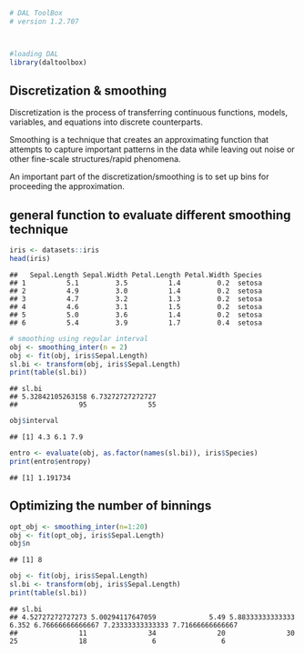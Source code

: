 
``` r
# DAL ToolBox
# version 1.2.707



#loading DAL
library(daltoolbox) 
```

## Discretization & smoothing
Discretization is the process of transferring continuous functions, models, variables, and equations into discrete counterparts. 

Smoothing is a technique that creates an approximating function that attempts to capture important patterns in the data while leaving out noise or other fine-scale structures/rapid phenomena.

An important part of the discretization/smoothing is to set up bins for proceeding the approximation.

## general function to evaluate different smoothing technique


``` r
iris <- datasets::iris
head(iris)
```

```
##   Sepal.Length Sepal.Width Petal.Length Petal.Width Species
## 1          5.1         3.5          1.4         0.2  setosa
## 2          4.9         3.0          1.4         0.2  setosa
## 3          4.7         3.2          1.3         0.2  setosa
## 4          4.6         3.1          1.5         0.2  setosa
## 5          5.0         3.6          1.4         0.2  setosa
## 6          5.4         3.9          1.7         0.4  setosa
```


``` r
# smoothing using regular interval
obj <- smoothing_inter(n = 2)  
obj <- fit(obj, iris$Sepal.Length)
sl.bi <- transform(obj, iris$Sepal.Length)
print(table(sl.bi))
```

```
## sl.bi
## 5.32842105263158 6.73272727272727 
##               95               55
```

``` r
obj$interval
```

```
## [1] 4.3 6.1 7.9
```


``` r
entro <- evaluate(obj, as.factor(names(sl.bi)), iris$Species)
print(entro$entropy)
```

```
## [1] 1.191734
```

## Optimizing the number of binnings


``` r
opt_obj <- smoothing_inter(n=1:20)
obj <- fit(opt_obj, iris$Sepal.Length)
obj$n
```

```
## [1] 8
```


``` r
obj <- fit(obj, iris$Sepal.Length)
sl.bi <- transform(obj, iris$Sepal.Length)
print(table(sl.bi))
```

```
## sl.bi
## 4.52727272727273 5.00294117647059             5.49 5.88333333333333            6.352 6.76666666666667 7.23333333333333 7.71666666666667 
##               11               34               20               30               25               18                6                6
```

